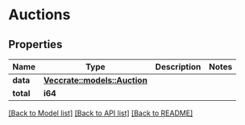 # Auctions

## Properties

Name | Type | Description | Notes
------------ | ------------- | ------------- | -------------
**data** | [**Vec<crate::models::Auction>**](Auction.md) |  | 
**total** | **i64** |  | 

[[Back to Model list]](../README.md#documentation-for-models) [[Back to API list]](../README.md#documentation-for-api-endpoints) [[Back to README]](../README.md)


